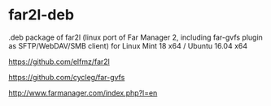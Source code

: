 # far2l-deb
.deb package of far2l (linux port of Far Manager 2, including far-gvfs plugin as SFTP/WebDAV/SMB client) for Linux Mint 18 x64 / Ubuntu 16.04 x64

https://github.com/elfmz/far2l

https://github.com/cycleg/far-gvfs

http://www.farmanager.com/index.php?l=en
